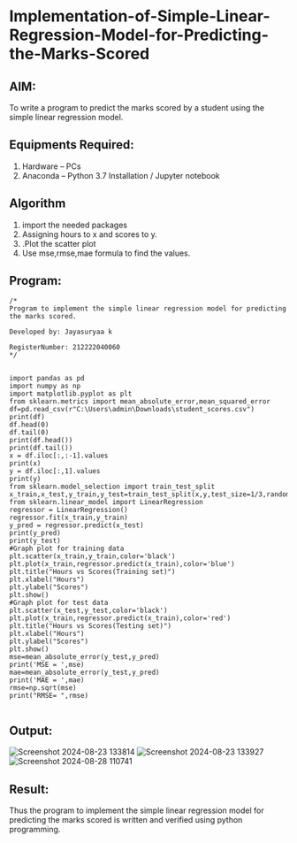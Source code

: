 # Implementation-of-Simple-Linear-Regression-Model-for-Predicting-the-Marks-Scored

## AIM:
To write a program to predict the marks scored by a student using the simple linear regression model.

## Equipments Required:
1. Hardware – PCs
2. Anaconda – Python 3.7 Installation / Jupyter notebook

## Algorithm
1. import the needed packages
2. Assigning hours to x and scores to y.
3. .Plot the scatter plot
4. Use mse,rmse,mae formula to find the values.

## Program:
```
/*
Program to implement the simple linear regression model for predicting the marks scored.

Developed by: Jayasuryaa k

RegisterNumber: 212222040060
*/


import pandas as pd
import numpy as np
import matplotlib.pyplot as plt
from sklearn.metrics import mean_absolute_error,mean_squared_error
df=pd.read_csv(r"C:\Users\admin\Downloads\student_scores.csv")
print(df)
df.head(0)
df.tail(0)
print(df.head())
print(df.tail())
x = df.iloc[:,:-1].values
print(x)
y = df.iloc[:,1].values
print(y)
from sklearn.model_selection import train_test_split
x_train,x_test,y_train,y_test=train_test_split(x,y,test_size=1/3,random_state=0)
from sklearn.linear_model import LinearRegression
regressor = LinearRegression()
regressor.fit(x_train,y_train)
y_pred = regressor.predict(x_test)
print(y_pred)
print(y_test)
#Graph plot for training data
plt.scatter(x_train,y_train,color='black')
plt.plot(x_train,regressor.predict(x_train),color='blue')
plt.title("Hours vs Scores(Training set)")
plt.xlabel("Hours")
plt.ylabel("Scores")
plt.show()
#Graph plot for test data
plt.scatter(x_test,y_test,color='black')
plt.plot(x_train,regressor.predict(x_train),color='red')
plt.title("Hours vs Scores(Testing set)")
plt.xlabel("Hours")
plt.ylabel("Scores")
plt.show()
mse=mean_absolute_error(y_test,y_pred)
print('MSE = ',mse)
mae=mean_absolute_error(y_test,y_pred)
print('MAE = ',mae)
rmse=np.sqrt(mse)
print("RMSE= ",rmse)
  

```


## Output:
![Screenshot 2024-08-23 133814](https://github.com/user-attachments/assets/15d085b3-338c-4922-87c2-99c39208110b)
![Screenshot 2024-08-23 133927](https://github.com/user-attachments/assets/d312e28f-7c58-401e-a99f-e57f75cc0424)
![Screenshot 2024-08-28 110741](https://github.com/user-attachments/assets/15c7e860-f186-49ed-9b0a-fde9b8ad3bad)



## Result:
Thus the program to implement the simple linear regression model for predicting the marks scored is written and verified using python programming.
